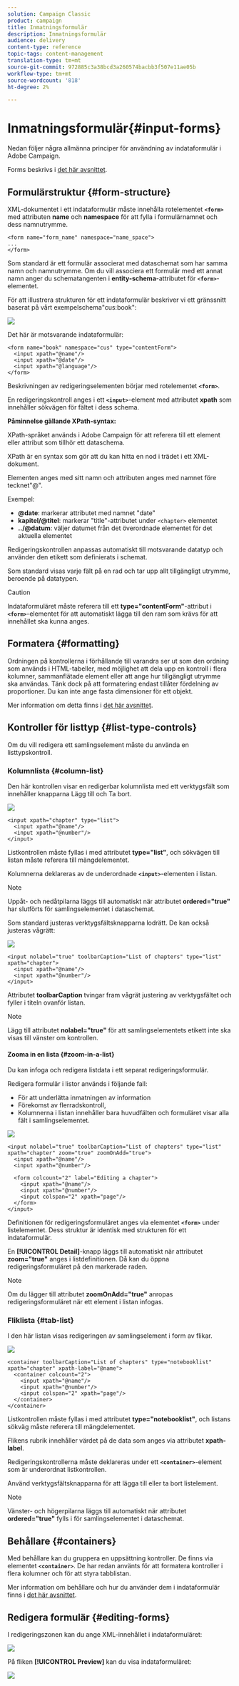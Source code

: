 ```yaml
---
solution: Campaign Classic
product: campaign
title: Inmatningsformulär
description: Inmatningsformulär
audience: delivery
content-type: reference
topic-tags: content-management
translation-type: tm+mt
source-git-commit: 972885c3a38bcd3a260574bacbb3f507e11ae05b
workflow-type: tm+mt
source-wordcount: '818'
ht-degree: 2%

---
```



# Inmatningsformulär{#input-forms}

Nedan följer några allmänna principer för användning av indataformulär i Adobe Campaign.

Forms beskrivs i [det här avsnittet](../../configuration/using/identifying-a-form.md).

## Formulärstruktur {#form-structure}

XML-dokumentet i ett indataformulär måste innehålla rotelementet **`<form>`** med attributen **name** och **namespace** för att fylla i formulärnamnet och dess namnutrymme.

```
<form name="form_name" namespace="name_space">
...
</form>
```

Som standard är ett formulär associerat med dataschemat som har samma namn och namnutrymme. Om du vill associera ett formulär med ett annat namn anger du schematangenten i **entity-schema**-attributet för **`<form>`**-elementet.

För att illustrera strukturen för ett indataformulär beskriver vi ett gränssnitt baserat på vårt exempelschema&quot;cus:book&quot;:

![](assets/d_ncs_content_form1.png)

Det här är motsvarande indataformulär:

```
<form name="book" namespace="cus" type="contentForm">
  <input xpath="@name"/>
  <input xpath="@date"/>
  <input xpath="@language"/>
</form>
```

Beskrivningen av redigeringselementen börjar med rotelementet **`<form>`**.

En redigeringskontroll anges i ett **`<input>`**-element med attributet **xpath** som innehåller sökvägen för fältet i dess schema.

**Påminnelse gällande XPath-syntax:**

XPath-språket används i Adobe Campaign för att referera till ett element eller attribut som tillhör ett dataschema.

XPath är en syntax som gör att du kan hitta en nod i trädet i ett XML-dokument.

Elementen anges med sitt namn och attributen anges med namnet före tecknet&quot;@&quot;.

Exempel:

* **@date**: markerar attributet med namnet &quot;date&quot;
* **kapitel/@titel**: markerar &quot;title&quot;-attributet under  `<chapter>` elementet
* **../@datum**: väljer datumet från det överordnade elementet för det aktuella elementet

Redigeringskontrollen anpassas automatiskt till motsvarande datatyp och använder den etikett som definierats i schemat.

Som standard visas varje fält på en rad och tar upp allt tillgängligt utrymme, beroende på datatypen.

>[!CAUTION]
>
>Indataformuläret måste referera till ett **type=&quot;contentForm&quot;**-attribut i **`<form>`**-elementet för att automatiskt lägga till den ram som krävs för att innehållet ska kunna anges.

## Formatera {#formatting}

Ordningen på kontrollerna i förhållande till varandra ser ut som den ordning som används i HTML-tabeller, med möjlighet att dela upp en kontroll i flera kolumner, sammanflätade element eller att ange hur tillgängligt utrymme ska användas. Tänk dock på att formatering endast tillåter fördelning av proportioner. Du kan inte ange fasta dimensioner för ett objekt.

Mer information om detta finns i [det här avsnittet](../../configuration/using/form-structure.md#formatting).

## Kontroller för listtyp {#list-type-controls}

Om du vill redigera ett samlingselement måste du använda en listtypskontroll.

### Kolumnlista {#column-list}

Den här kontrollen visar en redigerbar kolumnlista med ett verktygsfält som innehåller knapparna Lägg till och Ta bort.

![](assets/d_ncs_content_form4.png)

```
<input xpath="chapter" type="list">
  <input xpath="@name"/>
  <input xpath="@number"/>
</input>
```

Listkontrollen måste fyllas i med attributet **type=&quot;list&quot;**, och sökvägen till listan måste referera till mängdelementet.

Kolumnerna deklareras av de underordnade **`<input>`**-elementen i listan.

>[!NOTE]
>
>Uppåt- och nedåtpilarna läggs till automatiskt när attributet **ordered=&quot;true&quot;** har slutförts för samlingselementet i dataschemat.

Som standard justeras verktygsfältsknapparna lodrätt. De kan också justeras vågrätt:

![](assets/d_ncs_content_form5.png)

```
<input nolabel="true" toolbarCaption="List of chapters" type="list" xpath="chapter">
  <input xpath="@name"/>
  <input xpath="@number"/>
</input>
```

Attributet **toolbarCaption** tvingar fram vågrät justering av verktygsfältet och fyller i titeln ovanför listan.

>[!NOTE]
>
>Lägg till attributet **nolabel=&quot;true&quot;** för att samlingselementets etikett inte ska visas till vänster om kontrollen.

#### Zooma in en lista {#zoom-in-a-list}

Du kan infoga och redigera listdata i ett separat redigeringsformulär.

Redigera formulär i listor används i följande fall:

* För att underlätta inmatningen av information
* Förekomst av flerradskontroll,
* Kolumnerna i listan innehåller bara huvudfälten och formuläret visar alla fält i samlingselementet.

![](assets/d_ncs_content_form7.png)

```
<input nolabel="true" toolbarCaption="List of chapters" type="list" xpath="chapter" zoom="true" zoomOnAdd="true">
  <input xpath="@name"/>
  <input xpath="@number"/>

  <form colcount="2" label="Editing a chapter">
    <input xpath="@name"/>
    <input xpath="@number"/>
    <input colspan="2" xpath="page"/>
  </form>
</input>
```

Definitionen för redigeringsformuläret anges via elementet **`<form>`** under listelementet. Dess struktur är identisk med strukturen för ett indataformulär.

En **[!UICONTROL Detail]**-knapp läggs till automatiskt när attributet **zoom=&quot;true&quot;** anges i listdefinitionen. Då kan du öppna redigeringsformuläret på den markerade raden.

>[!NOTE]
>
>Om du lägger till attributet **zoomOnAdd=&quot;true&quot;** anropas redigeringsformuläret när ett element i listan infogas.

### Fliklista {#tab-list}

I den här listan visas redigeringen av samlingselement i form av flikar.

![](assets/d_ncs_content_form6.png)

```
<container toolbarCaption="List of chapters" type="notebooklist" xpath="chapter" xpath-label="@name">
  <container colcount="2">
    <input xpath="@name"/>
    <input xpath="@number"/>
    <input colspan="2" xpath="page"/>
  </container>
</container>
```

Listkontrollen måste fyllas i med attributet **type=&quot;notebooklist&quot;**, och listans sökväg måste referera till mängdelementet.

Flikens rubrik innehåller värdet på de data som anges via attributet **xpath-label**.

Redigeringskontrollerna måste deklareras under ett **`<container>`**-element som är underordnat listkontrollen.

Använd verktygsfältsknapparna för att lägga till eller ta bort listelement.

>[!NOTE]
>
>Vänster- och högerpilarna läggs till automatiskt när attributet **ordered=&quot;true&quot;** fylls i för samlingselementet i dataschemat.

## Behållare {#containers}

Med behållare kan du gruppera en uppsättning kontroller. De finns via elementet **`<container>`**. De har redan använts för att formatera kontroller i flera kolumner och för att styra tabblistan.

Mer information om behållare och hur du använder dem i indataformulär finns i [det här avsnittet](../../configuration/using/form-structure.md#containers).

## Redigera formulär {#editing-forms}

I redigeringszonen kan du ange XML-innehållet i indataformuläret:

![](assets/d_ncs_content_form12.png)

På fliken **[!UICONTROL Preview]** kan du visa indataformuläret:

![](assets/d_ncs_content_form13.png)
